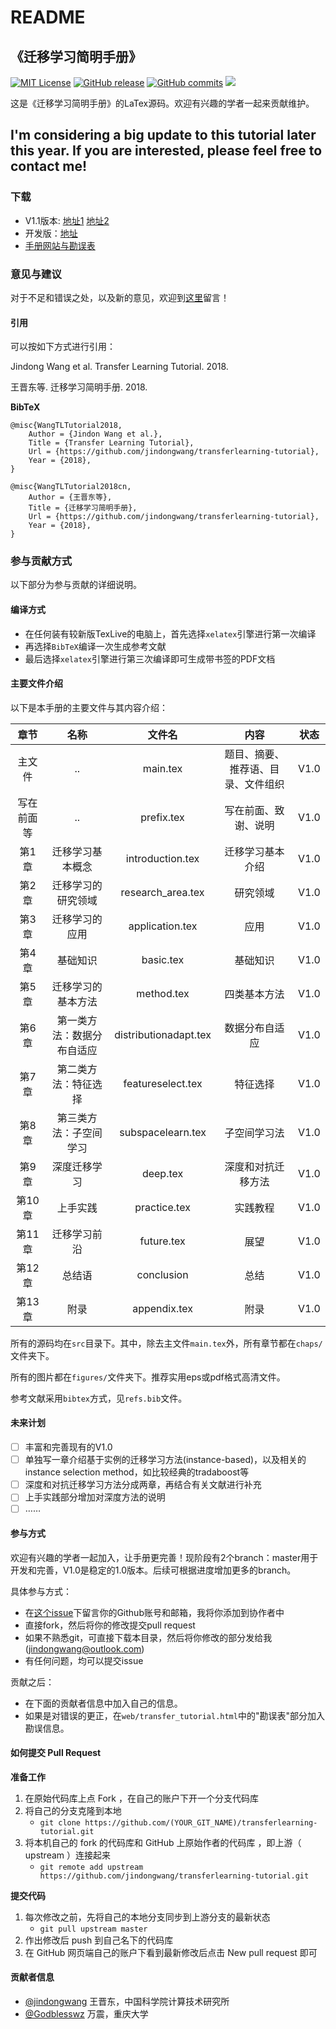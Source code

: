 # README

## 《迁移学习简明手册》

[![MIT License](https://img.shields.io/badge/license-MIT-green.svg)](https://opensource.org/licenses/MIT) [![GitHub release](https://img.shields.io/badge/Github-V1.0-519dd9.svg)](https://github.com/jindongwang/transferlearning-tutorial) [![GitHub commits](https://img.shields.io/badge/commits-1-519dd9.svg)](https://github.com/jindongwang/transferlearning-tutorial/issues) ![](https://img.shields.io/badge/language-Tex-orange.svg)

这是《迁移学习简明手册》的LaTex源码。欢迎有兴趣的学者一起来贡献维护。

## I'm considering a big update to this tutorial later this year. If you are interested, please feel free to contact me!

### 下载

* V1.1版本: [地址1](http://jd92.wang/assets/files/transfer_learning_tutorial_wjd.pdf) [地址2](https://github.com/jindongwang/transferlearning-tutorial/releases)
* 开发版：[地址](https://www.jianguoyun.com/p/DSI5P2YQjKnsBRiU_0w)
* [手册网站与勘误表](http://t.cn/RmasEFe)

### 意见与建议

对于不足和错误之处，以及新的意见，欢迎到[这里](https://github.com/jindongwang/transferlearning-tutorial/issues/6)留言！

#### 引用

可以按如下方式进行引用：

Jindong Wang et al. Transfer Learning Tutorial. 2018.

王晋东等. 迁移学习简明手册. 2018.

**BibTeX**

```text
@misc{WangTLTutorial2018,
    Author = {Jindon Wang et al.},
    Title = {Transfer Learning Tutorial},
    Url = {https://github.com/jindongwang/transferlearning-tutorial},
    Year = {2018},
}

@misc{WangTLTutorial2018cn,
    Author = {王晋东等},
    Title = {迁移学习简明手册},
    Url = {https://github.com/jindongwang/transferlearning-tutorial},
    Year = {2018},
}
```

### 参与贡献方式

以下部分为参与贡献的详细说明。

#### 编译方式

* 在任何装有较新版TexLive的电脑上，首先选择`xelatex`引擎进行第一次编译
* 再选择`BibTeX`编译一次生成参考文献
* 最后选择`xelatex`引擎进行第三次编译即可生成带书签的PDF文档

#### 主要文件介绍

以下是本手册的主要文件与其内容介绍：

| 章节 | 名称 | 文件名 | 内容 | 状态 |
| :---: | :---: | :---: | :---: | :---: |
| 主文件 | .. | main.tex | 题目、摘要、推荐语、目录、文件组织 | V1.0 |
| 写在前面等 | .. | prefix.tex | 写在前面、致谢、说明 | V1.0 |
| 第1章 | 迁移学习基本概念 | introduction.tex | 迁移学习基本介绍 | V1.0 |
| 第2章 | 迁移学习的研究领域 | research\_area.tex | 研究领域 | V1.0 |
| 第3章 | 迁移学习的应用 | application.tex | 应用 | V1.0 |
| 第4章 | 基础知识 | basic.tex | 基础知识 | V1.0 |
| 第5章 | 迁移学习的基本方法 | method.tex | 四类基本方法 | V1.0 |
| 第6章 | 第一类方法：数据分布自适应 | distributionadapt.tex | 数据分布自适应 | V1.0 |
| 第7章 | 第二类方法：特征选择 | featureselect.tex | 特征选择 | V1.0 |
| 第8章 | 第三类方法：子空间学习 | subspacelearn.tex | 子空间学习法 | V1.0 |
| 第9章 | 深度迁移学习 | deep.tex | 深度和对抗迁移方法 | V1.0 |
| 第10章 | 上手实践 | practice.tex | 实践教程 | V1.0 |
| 第11章 | 迁移学习前沿 | future.tex | 展望 | V1.0 |
| 第12章 | 总结语 | conclusion | 总结 | V1.0 |
| 第13章 | 附录 | appendix.tex | 附录 | V1.0 |

所有的源码均在`src`目录下。其中，除去主文件`main.tex`外，所有章节都在`chaps/`文件夹下。

所有的图片都在`figures/`文件夹下。推荐实用eps或pdf格式高清文件。

参考文献采用`bibtex`方式，见`refs.bib`文件。

#### 未来计划

* [ ] 丰富和完善现有的V1.0
* [ ] 单独写一章介绍基于实例的迁移学习方法\(instance-based\)，以及相关的instance selection method，如比较经典的tradaboost等
* [ ] 深度和对抗迁移学习方法分成两章，再结合有关文献进行补充
* [ ] 上手实践部分增加对深度方法的说明
* [ ] ……

#### 参与方式

欢迎有兴趣的学者一起加入，让手册更完善！现阶段有2个branch：master用于开发和完善，V1.0是稳定的1.0版本。后续可根据进度增加更多的branch。

具体参与方式：

* 在[这个issue](https://github.com/jindongwang/transferlearning-tutorial/issues/1)下留言你的Github账号和邮箱，我将你添加到协作者中
* 直接fork，然后将你的修改提交pull request
* 如果不熟悉git，可直接下载本目录，然后将你修改的部分发给我\(jindongwang@outlook.com\)
* 有任何问题，均可以提交issue

贡献之后：

* 在下面的贡献者信息中加入自己的信息。
* 如果是对错误的更正，在`web/transfer_tutorial.html`中的"勘误表"部分加入勘误信息。

#### 如何提交 Pull Request

**准备工作**

1. 在原始代码库上点 Fork ，在自己的账户下开一个分支代码库
2. 将自己的分支克隆到本地
   * `git clone https://github.com/(YOUR_GIT_NAME)/transferlearning-tutorial.git`
3. 将本机自己的 fork 的代码库和 GitHub 上原始作者的代码库 ，即上游（ upstream ）连接起来
   * `git remote add upstream https://github.com/jindongwang/transferlearning-tutorial.git`

**提交代码**

1. 每次修改之前，先将自己的本地分支同步到上游分支的最新状态
   * `git pull upstream master`
2. 作出修改后 push 到自己名下的代码库
3. 在 GitHub 网页端自己的账户下看到最新修改后点击 New pull request 即可

#### 贡献者信息

* [@jindongwang](https://github.com/jindongwang) 王晋东，中国科学院计算技术研究所
* [@Godblesswz](https://github.com/Godblesswz) 万震，重庆大学

